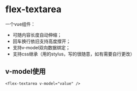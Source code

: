 # flex-textarea
一个vue组件：
-  可随内容长度自动伸缩；
-  回车换行依旧支持高度撑开；
-  支持v-model双向数据绑定；
-  支持css继承（用的stylus，写的很随意，如有需要自行更改）

## v-model使用
  `<flex-textarea v-model="value" />`
